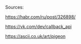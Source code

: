 Sources: 

https://habr.com/ru/post/326898/

https://vk.com/dev/callback_api

https://ascii.co.uk/art/pigeon
